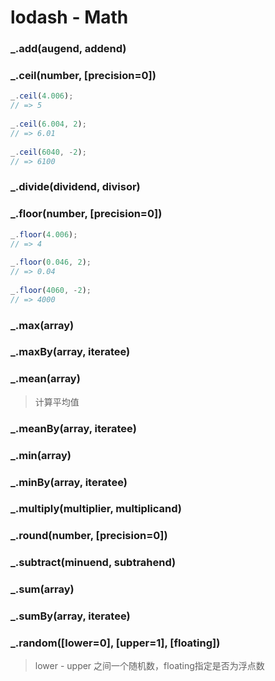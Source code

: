 # lodash - Math

### _.add(augend, addend)

### _.ceil(number, [precision=0])

```js
_.ceil(4.006);
// => 5
 
_.ceil(6.004, 2);
// => 6.01
 
_.ceil(6040, -2);
// => 6100
```

### _.divide(dividend, divisor)

### _.floor(number, [precision=0])

```js
_.floor(4.006);
// => 4
 
_.floor(0.046, 2);
// => 0.04
 
_.floor(4060, -2);
// => 4000
```

### _.max(array)

### _.maxBy(array, iteratee)

### _.mean(array)

> 计算平均值

### _.meanBy(array, iteratee)

### _.min(array)

### _.minBy(array, iteratee)

### _.multiply(multiplier, multiplicand)

### _.round(number, [precision=0])

### _.subtract(minuend, subtrahend)

### _.sum(array)

### _.sumBy(array, iteratee)

### _.random([lower=0], [upper=1], [floating])

> lower - upper 之间一个随机数，floating指定是否为浮点数

